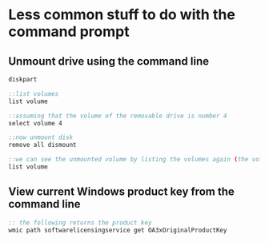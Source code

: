 # Less common stuff to do with the command prompt

## Unmount drive using the command line

```bat
diskpart

::list volumes
list volume

::assuming that the volume of the removable drive is number 4
select volume 4

::now unmount disk
remove all dismount

::we can see the unmounted volume by listing the volumes again (the volume should be shown to be offline)
list volume
```

## View current Windows product key from the command line

```bat
:: the following returns the product key
wmic path softwarelicensingservice get OA3xOriginalProductKey
```
